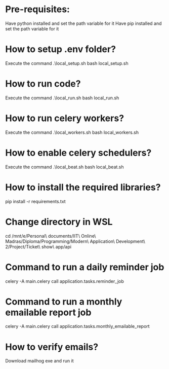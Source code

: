 # Pre-requisites:

Have python installed and set the path variable for it
Have pip installed and set the path variable for it

# How to setup .env folder?

Execute the command
.\local_setup.sh
bash local_setup.sh

# How to run code?

Execute the command
.\local_run.sh
bash local_run.sh

# How to run celery workers?

Execute the command
.\local_workers.sh
bash local_workers.sh

# How to enable celery schedulers?

Execute the command
.\local_beat.sh
bash local_beat.sh

# How to install the required libraries?

pip install -r requirements.txt

# Change directory in WSL

cd /mnt/e/Personal\ documents/IIT\ Online\ Madras/Diploma/Programming/Modern\ Application\ Development\ 2/Project/Ticket\ show\ app/api

# Command to run a daily reminder job

celery -A main.celery call application.tasks.reminder_job

# Command to run a monthly emailable report job

celery -A main.celery call application.tasks.monthly_emailable_report

# How to verify emails?

Download mailhog exe and run it
